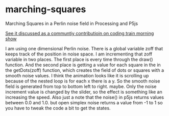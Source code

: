 # marching-squares
Marching Squares in a Perlin noise field in Processing and P5js

[See it discussed as a communtiy contributioin on coding train morning show](https://youtu.be/6Uy1SifiBig?t=2822)

I am using one dimensional Perlin noise. There is a global variable zoff that keeps track of the position in noise space.  I am incrementing that zoff variable in two places.  The first place is every time through the draw() function.  And the second place is getting a value for each square in the in the getDots(zoff) function, which creates the field of dots or squares with a smooth noise values.  I think the animation looks like it is scrolling up because of the nested loop is for each x there is a y.  So the smooth noise field is generated from top to bottom left to right. maybe. Only the noise increment value is changed by the slider, so the effect is something like an increasing the speed. Also just a note that the noise() in p5js returns values between 0.0  and 1.0. but open simplex noise returns a value from -1 to 1 so you have to tweak the code a bit to get the states. 
